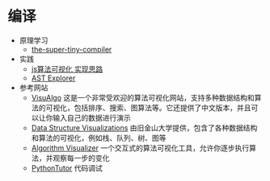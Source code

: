 # 编译

- 原理学习
  - [the-super-tiny-compiler](https://github.com/jamiebuilds/the-super-tiny-compiler)
- 实践
  - [js算法可视化 实现思路](https://devv.ai/search?threadId=eoll68ybn2m8)
  - [AST Explorer](https://astexplorer.net/)
- 参考网站
  - [VisuAlgo](https://visualgo.net/zh) 这是一个非常受欢迎的算法可视化网站，支持多种数据结构和算法的可视化，包括排序、搜索、图算法等。它还提供了中文版本，并且可以让你输入自己的数据进行演示
  - [Data Structure Visualizations](https://www.cs.usfca.edu/galles/visualization/Algorithms.html) 由旧金山大学提供，包含了各种数据结构和算法的可视化，例如栈、队列、树、图等
  - [Algorithm Visualizer](https://algorithm-visualizer.org/) 一个交互式的算法可视化工具，允许你逐步执行算法，并观察每一步的变化
  - [PythonTutor](https://pythontutor.com) 代码调试

